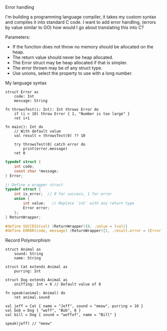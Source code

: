 Error handling

I'm building a programming language compiler, it takes my custom syntax and compiles it into standard C code. I want to add error handling, (errors by value similar to GO) how would I go about translating this into C?

Parameters:
- If the function does not throw no memory should be allocated on the heap.
- The return value should never be heap allocated.
- The Error struct may be heap allocated if that is simpler.
- The error thrown may be of any struct type.
- Use unions, select the property to use with a long number.

My language syntax
```
struct Error as
    code: Int
    message: String

fn throwsTest(i: Int): Int throws Error do
    if (i > 10) throw Error { 1, "Number is too large" }
    ret i+1
   
fn main(): Int do
    // With default value
    val result = throwsTest(0) ?? 10
    
    try throwsTest(0) catch error do
        print(error.message)
    ret 0
```

```c
typedef struct {
    int code;
    const char *message;
} Error;

// Define a wrapper struct
typedef struct {
    int is_error;  // 0 for success, 1 for error
    union {
        int value;   // Replace `int` with any return type
        Error error;
    };
} ReturnWrapper;

#define SUCCESS(val) (ReturnWrapper){0, .value = (val)}
#define ERROR(code, message) (ReturnWrapper){1, .result.error = (Error){code, message}}
```

Record Polymorphism

```
struct Animal as
    sound: String
    name: String
    
struct Cat extends Animal as
    purring: Int
    
struct Dog extends Animal as
    sniffing: Int = 0 // Default value of 0

fn speak(animal: Animal) do
    ret animal.sound

val jeff = Cat { name = "Jeff", sound = "meow", purring = 10 }
val bob = Dog { "woff", "Bob", 8 }
val bill = Dog { sound = "woffof", name = "Bill" }

speak(jeff) // "meow"
```